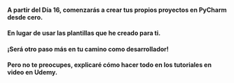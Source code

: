 #### A partir del Día 16, comenzarás a crear tus propios proyectos en PyCharm desde cero.  
#### En lugar de usar las plantillas que he creado para ti.  
#### ¡Será otro paso más en tu camino como desarrollador!  
#### Pero no te preocupes, explicaré cómo hacer todo en los tutoriales en video en Udemy.